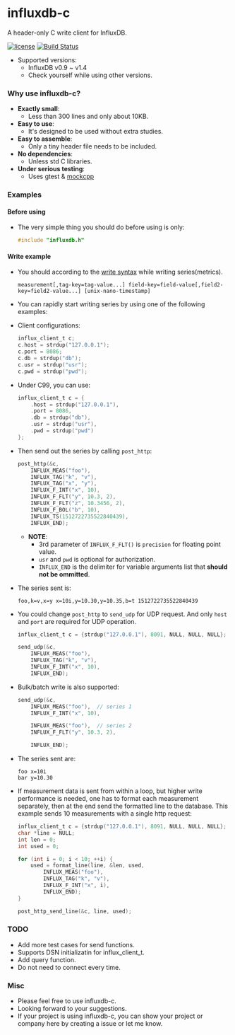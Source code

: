 # influxdb-c

A header-only C write client for InfluxDB.

[![license](https://img.shields.io/badge/license-MIT-brightgreen.svg?style=flat)](https://github.com/orca-zhang/influxdb-c/blob/master/LICENSE)
[![Build Status](https://semaphoreci.com/api/v1/orca-zhang-91/influxdb-c/branches/master/shields_badge.svg)](https://semaphoreci.com/orca-zhang-91/influxdb-c)

- Supported versions:
  - InfluxDB v0.9 ~ v1.4
  - Check yourself while using other versions.

### Why use influxdb-c?

- **Exactly small**:
  - Less than 300 lines and only about 10KB.
- **Easy to use**:
  - It's designed to be used without extra studies.
- **Easy to assemble**:
  - Only a tiny header file needs to be included.
- **No dependencies**:
  - Unless std C libraries.
- **Under serious testing**:
  - Uses gtest & [mockcpp](https://github.com/ez8-co/mockcpp)

### Examples

#### Before using

- The very simple thing you should do before using is only:

    ```c
    #include "influxdb.h"
    ```

#### Write example

- You should according to the [write syntax](https://docs.influxdata.com/influxdb/v1.4/write_protocols/line_protocol_reference/) while writing series(metrics).

    ```
    measurement[,tag-key=tag-value...] field-key=field-value[,field2-key=field2-value...] [unix-nano-timestamp]
    ```


- You can rapidly start writing series by using one of the following examples:

- Client configurations:

    ```c
    influx_client_t c;
    c.host = strdup("127.0.0.1");
    c.port = 8086;
    c.db = strdup("db");
    c.usr = strdup("usr");
    c.pwd = strdup("pwd");
    ```

- Under C99, you can use:

    ```c
    influx_client_t c = {
        .host = strdup("127.0.0.1"),
        .port = 8086,
        .db = strdup("db"),
        .usr = strdup("usr"),
        .pwd = strdup("pwd")
    };
    ```

- Then send out the series by calling `post_http`:

    ```c
    post_http(&c,
        INFLUX_MEAS("foo"),
        INFLUX_TAG("k", "v"),
        INFLUX_TAG("x", "y"),
        INFLUX_F_INT("x", 10),
        INFLUX_F_FLT("y", 10.3, 2),
        INFLUX_F_FLT("z", 10.3456, 2),
        INFLUX_F_BOL("b", 10),
        INFLUX_TS(1512722735522840439),
        INFLUX_END);
    ```

  - **NOTE**:
    - 3rd parameter of `INFLUX_F_FLT()` is `precision` for floating point value.
    - `usr` and `pwd` is optional for authorization.
    - `INFLUX_END` is the delimiter for variable arguments list that **should not be ommitted**.

- The series sent is:

    ```
    foo,k=v,x=y x=10i,y=10.30,y=10.35,b=t 1512722735522840439
    ```

- You could change `post_http` to `send_udp` for UDP request. And only `host` and `port` are required for UDP operation.

    ```c
    influx_client_t c = {strdup("127.0.0.1"), 8091, NULL, NULL, NULL};

    send_udp(&c,
        INFLUX_MEAS("foo"),
        INFLUX_TAG("k", "v"),
        INFLUX_F_INT("x", 10),
        INFLUX_END);
    ```

- Bulk/batch write is also supported:

    ```c
    send_udp(&c,
        INFLUX_MEAS("foo"),  // series 1
        INFLUX_F_INT("x", 10),

        INFLUX_MEAS("foo"),  // series 2
        INFLUX_F_FLT("y", 10.3, 2),

        INFLUX_END);
    ```

- The series sent are:

    ```
    foo x=10i
    bar y=10.30
    ```

- If measurement data is sent from within a loop, but higher write performance
  is needed, one has to format each measurement separately, then at the end
  send the formatted line to the database. This example sends 10 measurements
  with a single http request:

  ```c
  influx_client_t c = {strdup("127.0.0.1"), 8091, NULL, NULL, NULL};
  char *line = NULL;
  int len = 0;
  int used = 0;

  for (int i = 0; i < 10; ++i) {
      used = format_line(line, &len, used,
          INFLUX_MEAS("foo"),
          INFLUX_TAG("k", "v"),
          INFLUX_F_INT("x", i),
          INFLUX_END);
  }

  post_http_send_line(&c, line, used);
  ```

### TODO

- Add more test cases for send functions.
- Supports DSN initializatin for influx_client_t.
- Add query function.
- Do not need to connect every time.

### Misc

- Please feel free to use influxdb-c.
- Looking forward to your suggestions.
- If your project is using influxdb-c, you can show your project or company here by creating a issue or let me know.
